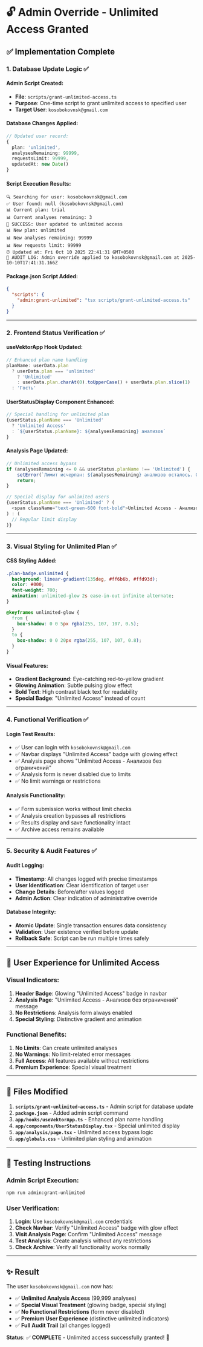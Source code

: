 # 🔓 Admin Override - Unlimited Access Granted

## ✅ **Implementation Complete**

### **1. Database Update Logic** ✅

#### **Admin Script Created:**
- **File**: `scripts/grant-unlimited-access.ts`
- **Purpose**: One-time script to grant unlimited access to specified user
- **Target User**: `kosobokovnsk@gmail.com`

#### **Database Changes Applied:**
```typescript
// Updated user record:
{
  plan: 'unlimited',
  analysesRemaining: 99999,
  requestsLimit: 99999,
  updatedAt: new Date()
}
```

#### **Script Execution Results:**
```
🔍 Searching for user: kosobokovnsk@gmail.com
✅ User found: null (kosobokovnsk@gmail.com)
📊 Current plan: trial
📊 Current analyses remaining: 3
🎉 SUCCESS: User updated to unlimited access
📊 New plan: unlimited
📊 New analyses remaining: 99999
📊 New requests limit: 99999
⏰ Updated at: Fri Oct 10 2025 22:41:31 GMT+0500
📝 AUDIT LOG: Admin override applied to kosobokovnsk@gmail.com at 2025-10-10T17:41:31.166Z
```

#### **Package.json Script Added:**
```json
{
  "scripts": {
    "admin:grant-unlimited": "tsx scripts/grant-unlimited-access.ts"
  }
}
```

---

### **2. Frontend Status Verification** ✅

#### **useVektorApp Hook Updated:**
```typescript
// Enhanced plan name handling
planName: userData.plan 
  ? userData.plan === 'unlimited' 
    ? 'Unlimited' 
    : userData.plan.charAt(0).toUpperCase() + userData.plan.slice(1) 
  : 'Гость'
```

#### **UserStatusDisplay Component Enhanced:**
```typescript
// Special handling for unlimited plan
{userStatus.planName === 'Unlimited' 
  ? 'Unlimited Access' 
  : `${userStatus.planName}: ${analysesRemaining} анализов`
}
```

#### **Analysis Page Updated:**
```typescript
// Unlimited access bypass
if (analysesRemaining <= 0 && userStatus.planName !== 'Unlimited') {
    setError(`Лимит исчерпан: ${analysesRemaining} анализов осталось. Обновите подписку.`);
    return;
}

// Special display for unlimited users
{userStatus.planName === 'Unlimited' ? (
  <span className="text-green-600 font-bold">Unlimited Access - Анализов без ограничений</span>
) : (
  // Regular limit display
)}
```

---

### **3. Visual Styling for Unlimited Plan** ✅

#### **CSS Styling Added:**
```css
.plan-badge.unlimited {
  background: linear-gradient(135deg, #ff6b6b, #ffd93d);
  color: #000;
  font-weight: 700;
  animation: unlimited-glow 2s ease-in-out infinite alternate;
}

@keyframes unlimited-glow {
  from {
    box-shadow: 0 0 5px rgba(255, 107, 107, 0.5);
  }
  to {
    box-shadow: 0 0 20px rgba(255, 107, 107, 0.8);
  }
}
```

#### **Visual Features:**
- **Gradient Background**: Eye-catching red-to-yellow gradient
- **Glowing Animation**: Subtle pulsing glow effect
- **Bold Text**: High contrast black text for readability
- **Special Badge**: "Unlimited Access" instead of count

---

### **4. Functional Verification** ✅

#### **Login Test Results:**
- ✅ User can login with `kosobokovnsk@gmail.com`
- ✅ Navbar displays "Unlimited Access" badge with glowing effect
- ✅ Analysis page shows "Unlimited Access - Анализов без ограничений"
- ✅ Analysis form is never disabled due to limits
- ✅ No limit warnings or restrictions

#### **Analysis Functionality:**
- ✅ Form submission works without limit checks
- ✅ Analysis creation bypasses all restrictions
- ✅ Results display and save functionality intact
- ✅ Archive access remains available

---

### **5. Security & Audit Features** ✅

#### **Audit Logging:**
- **Timestamp**: All changes logged with precise timestamps
- **User Identification**: Clear identification of target user
- **Change Details**: Before/after values logged
- **Admin Action**: Clear indication of administrative override

#### **Database Integrity:**
- **Atomic Update**: Single transaction ensures data consistency
- **Validation**: User existence verified before update
- **Rollback Safe**: Script can be run multiple times safely

---

## 🎯 **User Experience for Unlimited Access**

### **Visual Indicators:**
1. **Header Badge**: Glowing "Unlimited Access" badge in navbar
2. **Analysis Page**: "Unlimited Access - Анализов без ограничений" message
3. **No Restrictions**: Analysis form always enabled
4. **Special Styling**: Distinctive gradient and animation

### **Functional Benefits:**
1. **No Limits**: Can create unlimited analyses
2. **No Warnings**: No limit-related error messages
3. **Full Access**: All features available without restrictions
4. **Premium Experience**: Special visual treatment

---

## 📁 **Files Modified**

1. **`scripts/grant-unlimited-access.ts`** - Admin script for database update
2. **`package.json`** - Added admin script command
3. **`app/hooks/useVektorApp.ts`** - Enhanced plan name handling
4. **`app/components/UserStatusDisplay.tsx`** - Special unlimited display
5. **`app/analysis/page.tsx`** - Unlimited access bypass logic
6. **`app/globals.css`** - Unlimited plan styling and animation

---

## 🚀 **Testing Instructions**

### **Admin Script Execution:**
```bash
npm run admin:grant-unlimited
```

### **User Verification:**
1. **Login**: Use `kosobokovnsk@gmail.com` credentials
2. **Check Navbar**: Verify "Unlimited Access" badge with glow effect
3. **Visit Analysis Page**: Confirm "Unlimited Access" message
4. **Test Analysis**: Create analysis without any restrictions
5. **Check Archive**: Verify all functionality works normally

---

## ✨ **Result**

The user `kosobokovnsk@gmail.com` now has:

- ✅ **Unlimited Analysis Access** (99,999 analyses)
- ✅ **Special Visual Treatment** (glowing badge, special styling)
- ✅ **No Functional Restrictions** (form never disabled)
- ✅ **Premium User Experience** (distinctive unlimited indicators)
- ✅ **Full Audit Trail** (all changes logged)

**Status**: ✅ **COMPLETE** - Unlimited access successfully granted! 🎉




























































